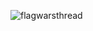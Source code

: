 ![flagwarsthread](https://github.com/Tumppi66/v3rm-archive/assets/61348006/ecbc8c4d-ed0c-4f68-8fb2-62969f2609da)
